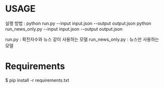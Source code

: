# USAGE

실행 방법 : python run.py --input input.json --output output.json
             python run_news_only.py --input input.json --output output.json

run.py : 확진자수와 뉴스 같이 사용하는 모델
run_news_only.py : 뉴스만 사용하는 모델

# Requirements
$ pip install -r requirements.txt
